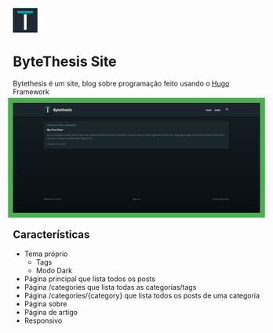 <img src="themes/bytethesis/static/images/Bytethesis.png" style="width: 50px; height: 50px;">
</img>
<h1>ByteThesis Site</h1>

<p>Bytethesis é um site, blog sobre programação feito usando o <a href="https://github.com/gohugoio/hugo" target="_blank">Hugo</a> Framework</p>

<img src="Images/Screenshot_20221024_143610.png" style="outline: #4CAF50 solid 10px;"></img>

<h2>Características</h2>

- Tema próprio
  - Tags
  - Modo Dark
- Página principal que lista todos os posts
- Página /categories que lista todas as categorias/tags
- Página /categories/{category} que lista todos os posts de uma categoria
- Página sobre
- Página de artigo
- Responsivo

